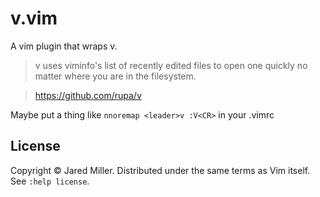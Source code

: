 # v.vim
A vim plugin that wraps v.

> v uses viminfo's list of recently edited files to open one quickly no matter where you are in the filesystem.

> https://github.com/rupa/v

Maybe put a thing like `nnoremap <leader>v :V<CR>` in your .vimrc

## License

Copyright © Jared Miller.  Distributed under the same terms as Vim itself.
See `:help license`.
